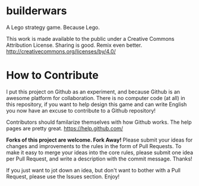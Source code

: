 # builderwars
A Lego strategy game. Because Lego.

This work is made available to the public under a Creative Commons Attribution License. Sharing is good. Remix even better.
http://creativecommons.org/licenses/by/4.0/

# How to Contribute
I put this project on Github as an experiment, and because Github is an awesome platform for collaboration. There is no computer code (at all) in this repository, if you want to help design this game and can write English you now have an excuse to contribute to a Github repository!

Contributors should familarize themselves with how Github works. The help pages are pretty great.
https://help.github.com/

**Forks of this project are welcome. Fork Away!** Please submit your ideas for changes and improvements to the rules in the form of Pull Requests. To make it easy to merge your ideas into the core rules, please submit one idea per Pull Request, and write a description with the commit message. Thanks!

If you just want to jot down an idea, but don't want to bother with a Pull Request, please use the Issues section. Enjoy!
